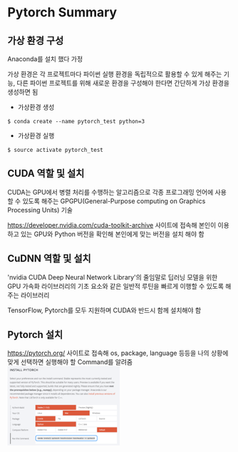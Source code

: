 # Pytorch Summary

## 가상 환경 구성 
Anaconda를 설치 했다 가정 <br>

가상 환경은 각 프로젝트마다 파이썬 실행 환경을 독립적으로 활용할 수 있게 해주는 기능, 다른 파이썬 프로젝트를 위해 새로운 환경을 구성해야 한다면 간단하게 가상 환경을 생성하면 됨 <br>

- 가상환경 생성
```
$ conda create --name pytorch_test python=3
```

- 가상환경 실행
```
$ source activate pytorch_test
```

## CUDA 역할 및 설치 
CUDA는 GPU에서 병렬 처리를 수행하는 알고리즘으로 각종 프로그래밍 언어에 사용할 수 있도록 해주는 GPGPU(General-Purpose computing on Graphics Processing Units) 기술 <br>

https://developer.nvidia.com/cuda-toolkit-archive 사이트에 접속해 본인이 이용하고 있는 GPU와 Python 버전을 확인해 본인에게 맞는 버전을 설치 해야 함

## CuDNN 역할 및 설치
'nvidia CUDA Deep Neural Network Library'의 줄임말로 딥러닝 모델을 위한 GPU 가속화 라이브러리의 기초 요소와 같은 일반적 루틴을 빠르게 이행할 수 있도록 해주는 라이브러리 <br>

TensorFlow, Pytorch를 모두 지원하며 CUDA와 반드시 함께 설치해야 함 

## Pytorch 설치
https://pytorch.org/ 사이트로 접속해 os, package, language 등등을 나의 상황에 맞게 선택하면 실행해야 할 Command를 알려줌 <br>
<img src="install_pytorch.png" width="50%">